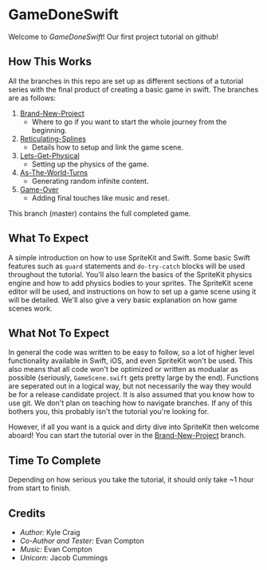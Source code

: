 # GameDoneSwift

Welcome to *GameDoneSwift*! Our first project tutorial on github!

## How This Works

All the branches in this repo are set up as different sections of a tutorial series with the final
product of creating a basic game in swift. The branches are as follows:

1. [Brand-New-Project](https://github.com/IBM-MIL/GameDoneSwift/tree/Brand-New-Project)
    - Where to go if you want to start the whole journey from the beginning.
2. [Reticulating-Splines](https://github.com/IBM-MIL/GameDoneSwift/tree/Reticulating-Splines)
    - Details how to setup and link the game scene.
3. [Lets-Get-Physical](https://github.com/IBM-MIL/GameDoneSwift/tree/Lets-Get-Physical)
    - Setting up the physics of the game.
4. [As-The-World-Turns](https://github.com/IBM-MIL/GameDoneSwift/tree/As-The-World-Turns)
    - Generating random infinite content.
5. [Game-Over](https://github.com/IBM-MIL/GameDoneSwift/tree/Game-Over)
    - Adding final touches like music and reset.
    
This branch (master) contains the full completed game.

## What To Expect

A simple introduction on how to use SpriteKit and Swift. Some basic Swift features such as `guard`
statements and `do-try-catch` blocks will be used throughout the tutorial. You'll also learn
the basics of the SpriteKit physics engine and how to add physics bodies to your sprites. The 
SpriteKit scene editor will be used, and instructions on how to set up a game scene using it will
be detailed. We'll also give a very basic explanation on how game scenes work. 

## What Not To Expect

In general the code was written to be easy to follow, so a lot of higher level functionality available
in Swift, iOS, and even SpriteKit won't be used. This also means that all code won't be optimized or
written as modualar as possible (seriously, `GameScene.swift` gets pretty large by the end).
Functions are seperated out in a logical way, but not necessarily the way they would be for a
release candidate project. It is also assumed that you know how to use git. We don't plan on teaching
how to navigate branches. If any of this bothers you, this probably isn't the tutorial you're
looking for. 

However, if all you want is a quick and dirty dive into SpriteKit then welcome aboard! You can start 
the tutorial over in the [Brand-New-Project](https://github.com/IBM-MIL/GameDoneSwift/tree/Brand-New-Project)
branch.

## Time To Complete

Depending on how serious you take the tutorial, it should only take ~1 hour from start to finish.

## Credits

- *Author:* Kyle Craig
- *Co-Author and Tester:* Evan Compton
- *Music:* Evan Compton
- *Unicorn:* Jacob Cummings
